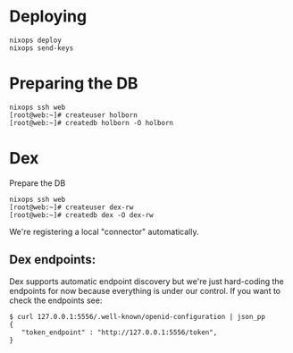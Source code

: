 # Deploying

```
nixops deploy
nixops send-keys
```

# Preparing the DB

```
nixops ssh web
[root@web:~]# createuser holborn
[root@web:~]# createdb holborn -O holborn
```


# Dex

Prepare the DB

```
nixops ssh web
[root@web:~]# createuser dex-rw
[root@web:~]# createdb dex -O dex-rw
```

We're registering a local "connector" automatically.


## Dex endpoints:

Dex supports automatic endpoint discovery but we're just hard-coding
the endpoints for now because everything is under our control. If you
want to check the endpoints see:

```
$ curl 127.0.0.1:5556/.well-known/openid-configuration | json_pp
{
   "token_endpoint" : "http://127.0.0.1:5556/token",
}
```

